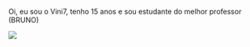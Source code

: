 Oi, eu sou o Vini7, tenho 15 anos e sou estudante do melhor professor (BRUNO)

![](https://media1.tenor.com/m/6IK22ph_bBEAAAAd/done-congrats.gif)

<!--
**Vinigab7/Vinigab7** is a ✨ _special_ ✨ repository because its `README.md` (this file) appears on your GitHub profile.

Here are some ideas to get you started:

- 🔭 I’m currently working on ...
- 🌱 I’m currently learning ...
- 👯 I’m looking to collaborate on ...
- 🤔 I’m looking for help with ...
- 💬 Ask me about ...
- 📫 How to reach me: ...
- 😄 Pronouns: ...
- ⚡ Fun fact: ...
-->
